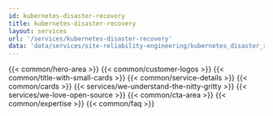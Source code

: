 ```yaml
---
id: kubernetes-disaster-recovery
title: kubernetes-disaster-recovery
layout: services
url: '/services/kubernetes-disaster-recovery'
data: 'data/services/site-reliability-engineering/kubernetes_disaster_recovery.json'
---
```


{{< common/hero-area >}}
{{< common/customer-logos >}}
{{< common/title-with-small-cards >}}
{{< common/service-details >}}
{{< common/cards >}}
{{< services/we-understand-the-nitty-gritty >}}
{{< services/we-love-open-source >}}
{{< common/cta-area >}}
{{< common/expertise >}}
{{< common/faq >}}
